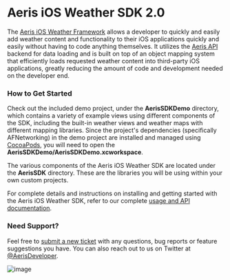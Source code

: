 Aeris iOS Weather SDK 2.0
=============

The [Aeris iOS Weather Framework](http://www.hamweather.com/support/documentation/mobile/aeris-ios-2.0-beta/) allows a developer to quickly and easily add weather content and functionality to their iOS applications quickly and easily without having to code anything themselves. It utilizes the [Aeris API](http://www.hamweather.com/support/documentation/aeris/) backend for data loading and is built on top of an object mapping system that efficiently loads requested weather content into third-party iOS applications, greatly reducing the amount of code and development needed on the developer end.

### How to Get Started

Check out the included demo project, under the **AerisSDKDemo** directory, which contains a variety of example views using different components of the SDK, including the built-in weather views and weather maps with different mapping libraries. Since the project's dependencies (specifically AFNetworking) in the demo project are installed and managed using [CocoaPods](http://cocoapods.org), you will need to open the **AerisSDKDemo/AerisSDKDemo.xcworkspace**.

The various components of the Aeris iOS Weather SDK are located under the **AerisSDK** directory. These are the libraries you will be using within your own custom projects.

For complete details and instructions on installing and getting started with the Aeris iOS Weather SDK, refer to our complete [usage and API documentation](http://www.hamweather.com/support/documentation/mobile/aeris-ios-2.0-beta/).

### Need Support?

Feel free to [submit a new ticket](http://helpdesk.hamweather.com) with any questions, bug reports or feature suggestions you have. You can also reach out to us on Twitter at [@AerisDeveloper](https://twitter.com/AerisDeveloper).

![image](http://www.hamweather.com/v2/img/docs/ios/Aeris-iOS-SDK-2.0.png)